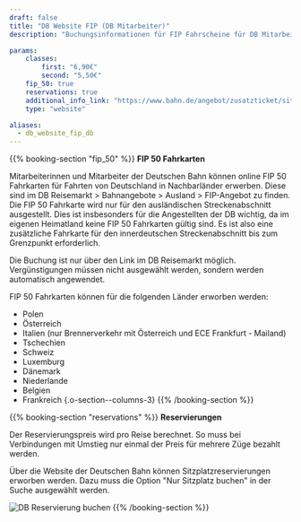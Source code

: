 ```yaml
---
draft: false
title: "DB Website FIP (DB Mitarbeiter)"
description: "Buchungsinformationen für FIP Fahrscheine für DB Mitarbeiter für deutsche Nachbarländer"

params:
    classes:
        first: "6,90€"
        second: "5,50€"
    fip_50: true
    reservations: true
    additional_info_link: "https://www.bahn.de/angebot/zusatzticket/sitzplatzreservierung"
    type: "website"

aliases:
  - db_website_fip_db
---
```


{{% booking-section "fip_50" %}}
**FIP 50 Fahrkarten**

Mitarbeiterinnen und Mitarbeiter der Deutschen Bahn können online FIP 50 Fahrkarten für Fahrten von Deutschland in Nachbarländer erwerben. Diese sind im DB Reisemarkt > Bahnangebote > Ausland > FIP-Angebot zu finden. Die FIP 50 Fahrkarte wird nur für den ausländischen Streckenabschnitt ausgestellt. Dies ist insbesonders für die Angestellten der DB wichtig, da im eigenen Heimatland keine FIP 50 Fahrkarten gültig sind. Es ist also eine zusätzliche Fahrkarte für den innerdeutschen Streckenabschnitt bis zum Grenzpunkt erforderlich.

Die Buchung ist nur über den Link im DB Reisemarkt möglich. Vergünstigungen müssen nicht ausgewählt werden, sondern werden automatisch angewendet.

FIP 50 Fahrkarten können für die folgenden Länder erworben werden:
- Polen
- Österreich
- Italien (nur Brennerverkehr mit Österreich und ECE Frankfurt - Mailand)
- Tschechien
- Schweiz
- Luxemburg
- Dänemark
- Niederlande
- Belgien
- Frankreich
{.o-section--columns-3}
{{% /booking-section %}}

{{% booking-section "reservations" %}}
**Reservierungen**

Der Reservierungspreis wird pro Reise berechnet. So muss bei Verbindungen mit Umstieg nur einmal der Preis für mehrere Züge bezahlt werden.

Über die Website der Deutschen Bahn können Sitzplatzreservierungen erworben werden. Dazu muss die Option "Nur Sitzplatz buchen" in der Suche ausgewählt werden.

![DB Reservierung buchen](db_reservation.webp)
{{% /booking-section %}}
